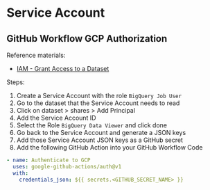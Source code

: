 # Service Account
## GitHub Workflow GCP Authorization
Reference materials:
- [IAM - Grant Access to a Dataset](https://cloud.google.com/bigquery/docs/control-access-to-resources-iam#grant_access_to_a_dataset)

Steps:
1. Create a Service Account with the role `BigQuery Job User`
2. Go to the dataset that the Service Account needs to read
3. Click on dataset > shares > Add Principal
4. Add the Service Account ID
5. Select the Role `BigQuery Data Viewer` and click done
6. Go back to the Service Account and generate a JSON keys
7. Add those Service Account JSON keys as a GitHub secret
8. Add the following GitHub Action into your GitHub Workflow Code
```yaml
- name: Authenticate to GCP
  uses: google-github-actions/auth@v1
  with:
    credentials_json: ${{ secrets.<GITHUB_SECRET_NAME> }}
```
